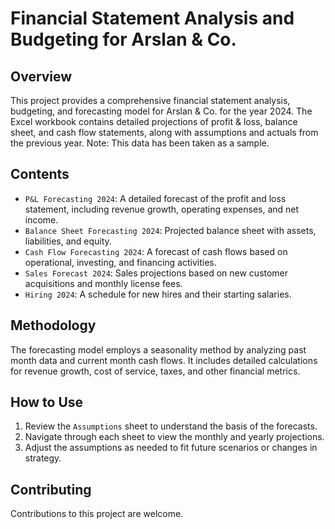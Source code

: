 # Financial Statement Analysis and Budgeting for Arslan & Co.

## Overview
This project provides a comprehensive financial statement analysis, budgeting, and forecasting model for Arslan & Co. for the year 2024. The Excel workbook contains detailed projections of profit & loss, balance sheet, and cash flow statements, along with assumptions and actuals from the previous year. Note: This data has been taken as a sample.

## Contents
- `P&L Forecasting 2024`: A detailed forecast of the profit and loss statement, including revenue growth, operating expenses, and net income.
- `Balance Sheet Forecasting 2024`: Projected balance sheet with assets, liabilities, and equity.
- `Cash Flow Forecasting 2024`: A forecast of cash flows based on operational, investing, and financing activities.
- `Sales Forecast 2024`: Sales projections based on new customer acquisitions and monthly license fees.
- `Hiring 2024`: A schedule for new hires and their starting salaries.

## Methodology
The forecasting model employs a seasonality method by analyzing past month data and current month cash flows. It includes detailed calculations for revenue growth, cost of service, taxes, and other financial metrics.

## How to Use
1. Review the `Assumptions` sheet to understand the basis of the forecasts.
2. Navigate through each sheet to view the monthly and yearly projections.
3. Adjust the assumptions as needed to fit future scenarios or changes in strategy.

## Contributing
Contributions to this project are welcome. 

